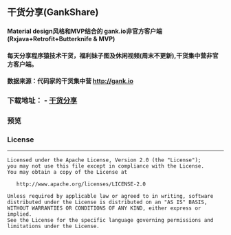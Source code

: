 

## 干货分享(GankShare)

#### Material design风格和MVP结合的 gank.io非官方客户端(Rxjava+Retrofit+Butterknife & MVP)
#### 每天分享程序猿技术干货，福利妹子图及休闲视频(周末不更新),干货集中营非官方客户端。
#### 数据来源：代码家的干货集中营 http://gank.io 


### 下载地址：  - [干货分享](http://fir.im/GankShare)

### 预览


### License
-------

    Licensed under the Apache License, Version 2.0 (the "License");
    you may not use this file except in compliance with the License.
    You may obtain a copy of the License at

       http://www.apache.org/licenses/LICENSE-2.0

    Unless required by applicable law or agreed to in writing, software
    distributed under the License is distributed on an "AS IS" BASIS,
    WITHOUT WARRANTIES OR CONDITIONS OF ANY KIND, either express or implied.
    See the License for the specific language governing permissions and
    limitations under the License.

